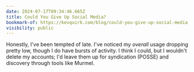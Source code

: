```yaml
---
date: 2024-07-17T09:34:46.665Z
title: Could You Give Up Social Media?
bookmark-of: https://kevquirk.com/blog/could-you-give-up-social-media
visibility: public
---
```


Honestly, I've been tempted of late. I've noticed my _overall_ usage dropping pretty low, though I do have bursts of activity. I think I could, but I wouldn't delete my accounts; I'd leave them up for syndication (POSSE) and discovery through tools like Murmel.
